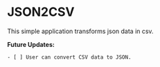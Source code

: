 # JSON2CSV

This simple application transforms json data in csv.

**Future Updates:**

 	- [ ] User can convert CSV data to JSON.
